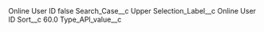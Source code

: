 <?xml version="1.0" encoding="UTF-8"?>
<CustomMetadata xmlns="http://soap.sforce.com/2006/04/metadata" xmlns:xsi="http://www.w3.org/2001/XMLSchema-instance" xmlns:xsd="http://www.w3.org/2001/XMLSchema">
    <label>Online User ID</label>
    <protected>false</protected>
    <values>
        <field>Search_Case__c</field>
        <value xsi:type="xsd:string">Upper</value>
    </values>
    <values>
        <field>Selection_Label__c</field>
        <value xsi:type="xsd:string">Online User ID</value>
    </values>
    <values>
        <field>Sort__c</field>
        <value xsi:type="xsd:double">60.0</value>
    </values>
    <values>
        <field>Type_API_value__c</field>
        <value xsi:nil="true"/>
    </values>
</CustomMetadata>
